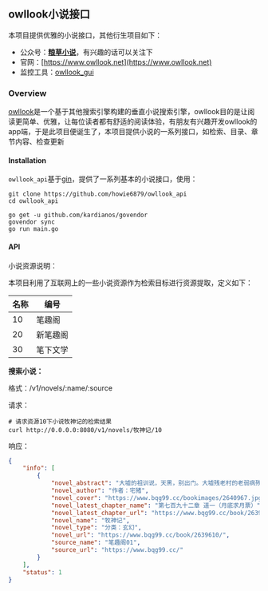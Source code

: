 ## owllook小说接口

本项目提供优雅的小说接口，其他衍生项目如下：

- 公众号：[**粮草小说**](http://oe7yjec8x.bkt.clouddn.com/howie/2018-03-13-%E7%B2%AE%E8%8D%89%E5%B0%8F%E8%AF%B4.jpg-blog.howie)，有兴趣的话可以关注下
- 官网：[https://www.owllook.net](https://www.owllook.net)
- 监控工具：[owllook_gui](https://github.com/howie6879/owllook_gui)

### Overview

[owllook](https://github.com/howie6879/owllook)是一个基于其他搜索引擎构建的垂直小说搜索引擎，owllook目的是让阅读更简单、优雅，让每位读者都有舒适的阅读体验，有朋友有兴趣开发owllook的app端，于是此项目便诞生了，本项目提供小说的一系列接口，如检索、目录、章节内容、检查更新

#### Installation

`owllook_api`基于[gin](https://github.com/gin-gonic/gin)，提供了一系列基本的小说接口，使用：

``` shell
git clone https://github.com/howie6879/owllook_api
cd owllook_api

go get -u github.com/kardianos/govendor
govendor sync
go run main.go
```

#### API

小说资源说明：

本项目利用了互联网上的一些小说资源作为检索目标进行资源提取，定义如下：

| 名称 | 编号     |
| :--- | -------- |
| 10   | 笔趣阁   |
| 20   | 新笔趣阁 |
| 30   | 笔下文学 |

**搜索小说：**

格式：/v1/novels/:name/:source

请求：

``` shell
# 请求资源10下小说牧神记的检索结果
curl http://0.0.0.0:8080/v1/novels/牧神记/10
```

响应：

``` json
{
    "info": [
        {
            "novel_abstract": "大墟的祖训说，天黑，别出门。大墟残老村的老弱病残们从江边捡到了一个婴儿，取名秦牧，含辛茹苦将他养大。这一天夜幕降临，……",
            "novel_author": "作者：宅猪",
            "novel_cover": "https://www.bqg99.cc/bookimages/2640967.jpg",
            "novel_latest_chapter_name": "第七百九十二章 道一（月底求月票）",
            "novel_latest_chapter_url": "https://www.bqg99.cc/book/2639610/595030666.html",
            "novel_name": "牧神记",
            "novel_type": "分类：玄幻",
            "novel_url": "https://www.bqg99.cc/book/2639610/",
            "source_name": "笔趣阁01",
            "source_url": "https://www.bqg99.cc/"
        }
    ],
    "status": 1
}
```

